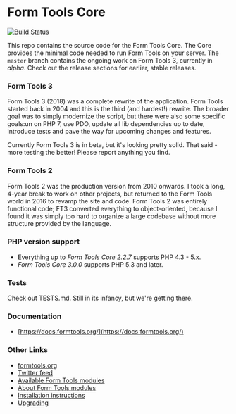 # Form Tools Core

[![Build Status](https://travis-ci.org/formtools/core.svg?branch=master)](https://travis-ci.org/formtools/core)

This repo contains the source code for the Form Tools Core. The Core provides the minimal code needed to run Form Tools
on your server. The `master` branch contains the ongoing work on Form Tools 3, currently in *alpha*. Check out the
release sections for earlier, stable releases.


### Form Tools 3

Form Tools 3 (2018) was a complete rewrite of the application. Form Tools started back in 2004 and this is the third 
(and hardest!) rewrite. The broader goal was to simply modernize the script, but there were also some specific goals:un on PHP 7, use PDO, update all lib dependencies up to date, introduce tests and pave the way for upcoming changes and features. 

Currently Form Tools 3 is in beta, but it's looking pretty solid. That said - more testing the better! Please report anything you find. 


### Form Tools 2

Form Tools 2 was the production version from 2010 onwards. I took a long, 4-year break to work on other projects, but returned to the Form Tools world in 2016 to revamp the site and code. Form Tools 2 was entirely functional code; FT3 converted everything to object-oriented, because I found it was simply too hard to organize a large codebase without more structure provided by the language.


### PHP version support

- Everything up to *Form Tools Core 2.2.7* supports PHP 4.3 - 5.x.
- *Form Tools Core 3.0.0* supports PHP 5.3 and later.


### Tests

Check out TESTS.md. Still in its infancy, but we're getting there.


### Documentation

- [https://docs.formtools.org/](https://docs.formtools.org/)


### Other Links

- [formtools.org](https://formtools.org/)
- [Twitter feed](https://twitter.com/formtools/)
- [Available Form Tools modules](https://modules.formtools.org/)
- [About Form Tools modules](https://docs.formtools.org/userdoc/modules/) 
- [Installation instructions](https://docs.formtools.org/userdoc/modules/installing/)
- [Upgrading](https://docs.formtools.org/userdoc/modules/upgrading/)
